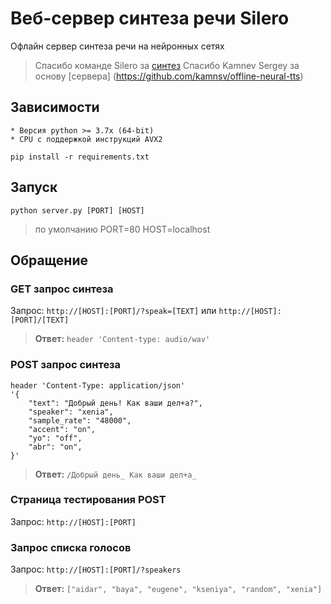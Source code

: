 # Веб-сервер синтеза речи Silero
Офлайн сервер синтеза речи на нейронных сетях

> Спасибо команде Silero за [синтез](https://github.com/snakers4/silero-models)
> Спасибо Kamnev Sergey за основу [сервера] (https://github.com/kamnsv/offline-neural-tts)

## Зависимости

	* Версия python >= 3.7x (64-bit)
	* CPU с поддержкой инструкций AVX2

```
pip install -r requirements.txt 
```
	
## Запуск

```
python server.py [PORT] [HOST]
```
> по умолчанию PORT=80 HOST=localhost

## Обращение

### GET запрос синтеза

Запрос: `http://[HOST]:[PORT]/?speak=[TEXT]` или `http://[HOST]:[PORT]/[TEXT]`

> **Ответ:**  `header 'Content-type: audio/wav'`

### POST запрос синтеза

```
header 'Content-Type: application/json' 
'{
    "text": "Добрый день! Как ваши дел+а?",
    "speaker": "xenia",
    "sample_rate": "48000", 
    "accent": "on", 
    "yo": "off",
    "abr": "on", 
}'
```

> **Ответ:** `/Добрый день_ Как ваши дел+а_`

### Страница тестирования POST

Запрос: `http://[HOST]:[PORT]`

### Запрос списка голосов

Запрос: `http://[HOST]:[PORT]/?speakers`

> **Ответ:** `["aidar", "baya", "eugene", "kseniya", "random", "xenia"]`
